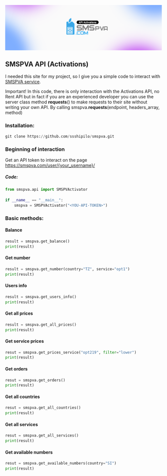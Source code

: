 ![SMSPVA service](https://github.com/ssshipilo/smspva/blob/main/image.png?raw=true)

## SMSPVA API (Activations)

I needed this site for my project, so I give you a simple code to interact with [SMSPVA service](https://smspva.com/).

Important! In this code, there is only interaction with the Activations API, no Rent API but in fact if you are an experienced developer you can use the server class method __requests__() to make requests to their site without writing your own API. By calling smspva.__requests__(endpoint, headers_array, method)

### Installation: 
```python
git clone https://github.com/ssshipilo/smspva.git
```

### Beginning of interaction 
Get an API token to interact on the page https://smspva.com/user/{your_username}/

##### Code: 
```python
from smspva.api import SMSPVActivator

if __name__ == "__main__":
    smspva = SMSPVActivator("<YOU-API-TOKEN>")
```

### Basic methods: 
#### Balance
```python
result = smspva.get_balance()
print(result)
```

#### Get number
```python
result = smspva.get_number(country="TZ", service="opt1")
print(result)
```

#### Users info
```python
result = smspva.get_users_info()
print(result)
```

#### Get all prices
```python
result = smspva.get_all_prices()
print(result)
```

#### Get service prices
```python
resut = smspva.get_prices_service("opt219", filter="lower")
print(result)
```

#### Get orders
```python
resut = smspva.get_orders()
print(result)
```

#### Get all countries
```python
resut = smspva.get_all_countries()
print(result)
```

#### Get all services
```python
resut = smspva.get_all_services()
print(result)
```

#### Get available numbers
```python
resut = smspva.get_available_numbers(country="SI")
print(result)
```

